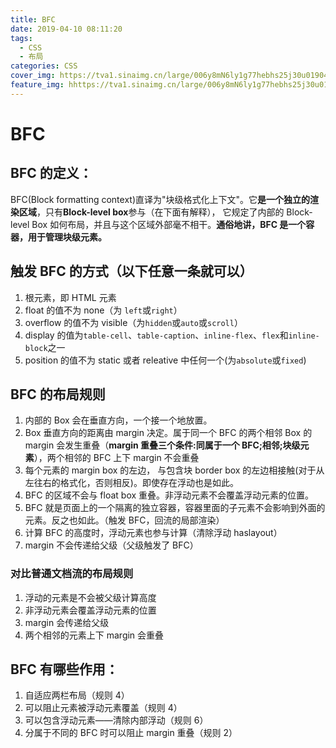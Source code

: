 ```yaml
---
title: BFC
date: 2019-04-10 08:11:20
tags:
  - CSS
  - 布局
categories: CSS
cover_img: https://tva1.sinaimg.cn/large/006y8mN6ly1g77hebhs25j30u01904qr.jpg
feature_img: hhttps://tva1.sinaimg.cn/large/006y8mN6ly1g77hebhs25j30u01904qr.jpg
---
```


# BFC

## BFC 的定义：

BFC(Block formatting context)直译为"块级格式化上下文"。它**是一个独立的渲染区域**，只有**Block-level box**参与（在下面有解释）， 它规定了内部的 Block-level Box 如何布局，并且与这个区域外部毫不相干。**通俗地讲，BFC 是一个容器，用于管理块级元素。**

 <!-- more -->

## 触发 BFC 的方式（以下任意一条就可以）

1. 根元素，即 HTML 元素
2. float 的值不为 none（为 `left`或`right`）
3. overflow 的值不为 visible（为`hidden`或`auto`或`scroll`）
4. display 的值为`table-cell`、`table-caption`、`inline-flex`、`flex`和`inline-block`之一
5. position 的值不为 static 或者 releative 中任何一个(为`absolute`或`fixed`)

## BFC 的布局规则

1. 内部的 Box 会在垂直方向，一个接一个地放置。
2. Box 垂直方向的距离由 margin 决定。属于同一个 BFC 的两个相邻 Box 的 margin 会发生重叠（**margin 重叠三个条件:同属于一个 BFC;相邻;块级元素**），两个相邻的 BFC 上下 margin 不会重叠
3. 每个元素的 margin box 的左边， 与包含块 border box 的左边相接触(对于从左往右的格式化，否则相反)。即使存在浮动也是如此。
4. BFC 的区域不会与 float box 重叠。非浮动元素不会覆盖浮动元素的位置。
5. BFC 就是页面上的一个隔离的独立容器，容器里面的子元素不会影响到外面的元素。反之也如此。（触发 BFC，回流的局部渲染）
6. 计算 BFC 的高度时，浮动元素也参与计算（清除浮动 haslayout）
7. margin 不会传递给父级（父级触发了 BFC）

### 对比普通文档流的布局规则

1. 浮动的元素是不会被父级计算高度
2. 非浮动元素会覆盖浮动元素的位置
3. margin 会传递给父级
4. 两个相邻的元素上下 margin 会重叠

## BFC 有哪些作用：

1. 自适应两栏布局（规则 4）
2. 可以阻止元素被浮动元素覆盖（规则 4）
3. 可以包含浮动元素——清除内部浮动（规则 6）
4. 分属于不同的 BFC 时可以阻止 margin 重叠（规则 2）
